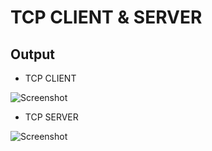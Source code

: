 # TCP CLIENT & SERVER 

## Output
- TCP CLIENT

![Screenshot](server.png)

- TCP SERVER

![Screenshot](client.png)
